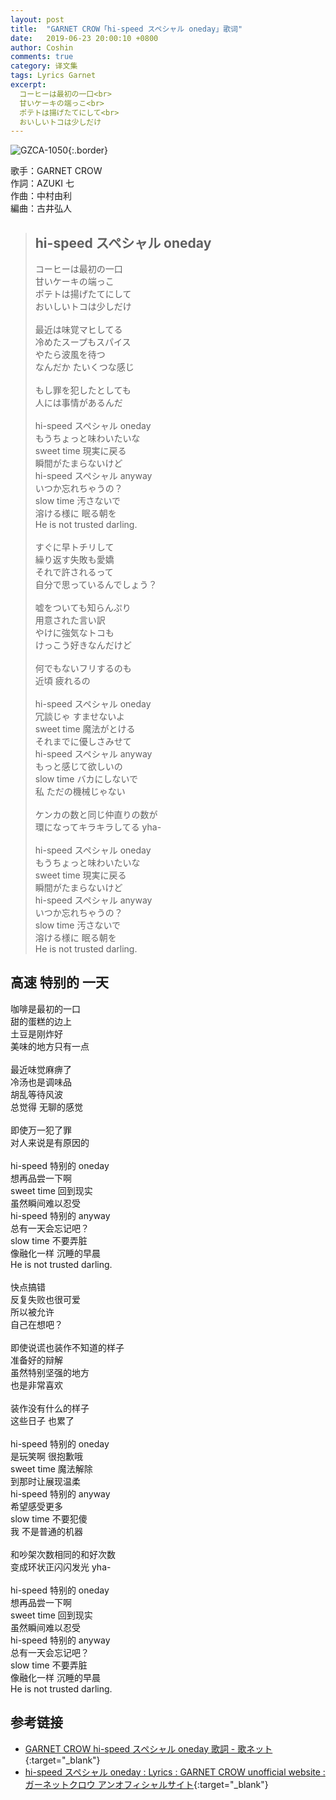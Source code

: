 ```yaml
---
layout: post
title:  "GARNET CROW「hi-speed スペシャル oneday」歌词"
date:   2019-06-23 20:00:10 +0800
author: Coshin
comments: true
category: 译文集
tags: Lyrics Garnet
excerpt:
  コーヒーは最初の一口<br>
  甘いケーキの端っこ<br>
  ポテトは揚げたてにして<br>
  おいしいトコは少しだけ
---
```

![GZCA-1050](https://ganekuro.github.io/images/discography/single/GZCA-1050.jpg){:.border}

歌手：GARNET CROW<br>
作詞：AZUKI 七<br>
作曲：中村由利<br>
編曲：古井弘人

<blockquote class="original">
  <h2>hi-speed スペシャル oneday</h2>
  <p>
    コーヒーは最初の一口<br>
    甘いケーキの端っこ<br>
    ポテトは揚げたてにして<br>
    おいしいトコは少しだけ<br>
    <br>
    最近は味覚マヒしてる<br>
    冷めたスープもスパイス<br>
    やたら波風を待つ<br>
    なんだか たいくつな感じ<br>
    <br>
    もし罪を犯したとしても<br>
    人には事情があるんだ<br>
    <br>
    hi-speed スペシャル oneday<br>
    もうちょっと味わいたいな<br>
    sweet time 現実に戻る<br>
    瞬間がたまらないけど<br>
    hi-speed スペシャル anyway<br>
    いつか忘れちゃうの？<br>
    slow time 汚さないで<br>
    溶ける様に 眠る朝を<br>
    He is not trusted darling.<br>
    <br>
    すぐに早トチリして<br>
    繰り返す失敗も愛嬌<br>
    それで許されるって<br>
    自分で思っているんでしょう？<br>
    <br>
    嘘をついても知らんぷり<br>
    用意された言い訳<br>
    やけに強気なトコも<br>
    けっこう好きなんだけど<br>
    <br>
    何でもないフリするのも<br>
    近頃 疲れるの<br>
    <br>
    hi-speed スペシャル oneday<br>
    冗談じゃ すませないよ<br>
    sweet time 魔法がとける<br>
    それまでに優しさみせて<br>
    hi-speed スペシャル anyway<br>
    もっと感じて欲しいの<br>
    slow time バカにしないで<br>
    私 ただの機械じゃない<br>
    <br>
    ケンカの数と同じ仲直りの数が<br>
    環になってキラキラしてる yha-<br>
    <br>
    hi-speed スペシャル oneday<br>
    もうちょっと味わいたいな<br>
    sweet time 現実に戻る<br>
    瞬間がたまらないけど<br>
    hi-speed スペシャル anyway<br>
    いつか忘れちゃうの？<br>
    slow time 汚さないで<br>
    溶ける様に 眠る朝を<br>
    He is not trusted darling.
  </p>
</blockquote>

<div class="translation">
  <h2>高速 特别的 一天</h2>
  <p>
    咖啡是最初的一口<br>
    甜的蛋糕的边上<br>
    土豆是刚炸好<br>
    美味的地方只有一点<br>
    <br>
    最近味觉麻痹了<br>
    冷汤也是调味品<br>
    胡乱等待风波<br>
    总觉得 无聊的感觉<br>
    <br>
    即使万一犯了罪<br>
    对人来说是有原因的<br>
    <br>
    hi-speed 特别的 oneday<br>
    想再品尝一下啊<br>
    sweet time 回到现实<br>
    虽然瞬间难以忍受<br>
    hi-speed 特别的 anyway<br>
    总有一天会忘记吧？<br>
    slow time 不要弄脏<br>
    像融化一样 沉睡的早晨<br>
    He is not trusted darling.<br>
    <br>
    快点搞错<br>
    反复失败也很可爱<br>
    所以被允许<br>
    自己在想吧？<br>
    <br>
    即使说谎也装作不知道的样子<br>
    准备好的辩解<br>
    虽然特别坚强的地方<br>
    也是非常喜欢<br>
    <br>
    装作没有什么的样子<br>
    这些日子 也累了<br>
    <br>
    hi-speed 特别的 oneday<br>
    是玩笑啊 很抱歉哦<br>
    sweet time 魔法解除<br>
    到那时让展现温柔<br>
    hi-speed 特别的 anyway<br>
    希望感受更多<br>
    slow time 不要犯傻<br>
    我 不是普通的机器<br>
    <br>
    和吵架次数相同的和好次数<br>
    变成环状正闪闪发光 yha-<br>
    <br>
    hi-speed 特别的 oneday<br>
    想再品尝一下啊<br>
    sweet time 回到现实<br>
    虽然瞬间难以忍受<br>
    hi-speed 特别的 anyway<br>
    总有一天会忘记吧？<br>
    slow time 不要弄脏<br>
    像融化一样 沉睡的早晨<br>
    He is not trusted darling.
  </p>
</div>

## 参考链接

* [GARNET CROW hi-speed スペシャル oneday 歌詞 - 歌ネット](https://www.uta-net.com/song/20133/){:target="_blank"}
* [hi-speed スペシャル oneday : Lyrics : GARNET CROW unofficial website : ガーネットクロウ アンオフィシャルサイト](https://ganekuro.github.io/lyrics/original/hi-speed-Special-oneday.html){:target="_blank"}
